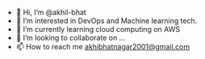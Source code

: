 - 👋 Hi, I’m @akhil-bhat
- 👀 I’m interested in DevOps and Machine learning tech.
- 🌱 I’m currently learning cloud computing on AWS
- 💞️ I’m looking to collaborate on ...
- 📫 How to reach me akhibhatnagar2001@gmail.com

<!---
akhil-bhat/akhil-bhat is a ✨ special ✨ repository because its `README.md` (this file) appears on your GitHub profile.
You can click the Preview link to take a look at your changes.
--->
